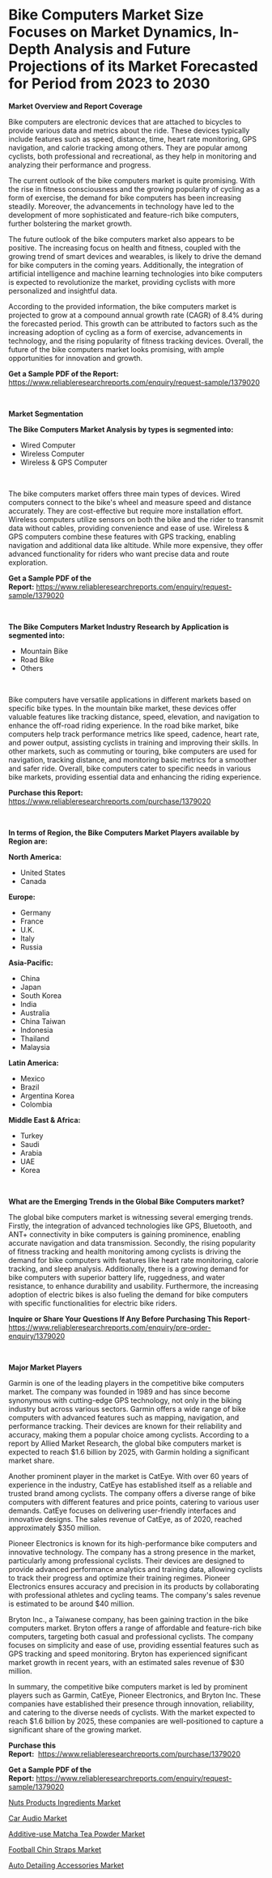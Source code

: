 <p><h1>Bike Computers Market Size Focuses on Market Dynamics, In-Depth Analysis and Future Projections of its Market Forecasted for Period from 2023 to 2030</h1></p><p><strong>Market Overview and Report Coverage</strong></p>
<p><p>Bike computers are electronic devices that are attached to bicycles to provide various data and metrics about the ride. These devices typically include features such as speed, distance, time, heart rate monitoring, GPS navigation, and calorie tracking among others. They are popular among cyclists, both professional and recreational, as they help in monitoring and analyzing their performance and progress.</p><p>The current outlook of the bike computers market is quite promising. With the rise in fitness consciousness and the growing popularity of cycling as a form of exercise, the demand for bike computers has been increasing steadily. Moreover, the advancements in technology have led to the development of more sophisticated and feature-rich bike computers, further bolstering the market growth.</p><p>The future outlook of the bike computers market also appears to be positive. The increasing focus on health and fitness, coupled with the growing trend of smart devices and wearables, is likely to drive the demand for bike computers in the coming years. Additionally, the integration of artificial intelligence and machine learning technologies into bike computers is expected to revolutionize the market, providing cyclists with more personalized and insightful data.</p><p>According to the provided information, the bike computers market is projected to grow at a compound annual growth rate (CAGR) of 8.4% during the forecasted period. This growth can be attributed to factors such as the increasing adoption of cycling as a form of exercise, advancements in technology, and the rising popularity of fitness tracking devices. Overall, the future of the bike computers market looks promising, with ample opportunities for innovation and growth.</p></p>
<p><strong>Get a Sample PDF of the Report:</strong> <a href="https://www.reliableresearchreports.com/enquiry/request-sample/1379020">https://www.reliableresearchreports.com/enquiry/request-sample/1379020</a></p>
<p>&nbsp;</p>
<p><strong>Market Segmentation</strong></p>
<p><strong>The Bike Computers Market Analysis by types is segmented into:</strong></p>
<p><ul><li>Wired Computer</li><li>Wireless Computer</li><li>Wireless & GPS Computer</li></ul></p>
<p>&nbsp;</p>
<p><p>The bike computers market offers three main types of devices. Wired computers connect to the bike's wheel and measure speed and distance accurately. They are cost-effective but require more installation effort. Wireless computers utilize sensors on both the bike and the rider to transmit data without cables, providing convenience and ease of use. Wireless & GPS computers combine these features with GPS tracking, enabling navigation and additional data like altitude. While more expensive, they offer advanced functionality for riders who want precise data and route exploration.</p></p>
<p><strong>Get a Sample PDF of the Report:</strong>&nbsp;<a href="https://www.reliableresearchreports.com/enquiry/request-sample/1379020">https://www.reliableresearchreports.com/enquiry/request-sample/1379020</a></p>
<p>&nbsp;</p>
<p><strong>The Bike Computers Market Industry Research by Application is segmented into:</strong></p>
<p><ul><li>Mountain Bike</li><li>Road Bike</li><li>Others</li></ul></p>
<p>&nbsp;</p>
<p><p>Bike computers have versatile applications in different markets based on specific bike types. In the mountain bike market, these devices offer valuable features like tracking distance, speed, elevation, and navigation to enhance the off-road riding experience. In the road bike market, bike computers help track performance metrics like speed, cadence, heart rate, and power output, assisting cyclists in training and improving their skills. In other markets, such as commuting or touring, bike computers are used for navigation, tracking distance, and monitoring basic metrics for a smoother and safer ride. Overall, bike computers cater to specific needs in various bike markets, providing essential data and enhancing the riding experience.</p></p>
<p><strong>Purchase this Report:</strong>&nbsp; <a href="https://www.reliableresearchreports.com/purchase/1379020">https://www.reliableresearchreports.com/purchase/1379020</a></p>
<p>&nbsp;</p>
<p><strong>In terms of Region, the Bike Computers Market Players available by Region are:</strong></p>
<p>
    <p> <strong> North America: </strong>
        <ul>
            <li>United States</li>
            <li>Canada</li>
        </ul>
        </p> 
    <p> <strong> Europe: </strong>
        <ul>
            <li>Germany</li>
            <li>France</li>
            <li>U.K.</li>
            <li>Italy</li>
            <li>Russia</li>
        </ul>
        </p> 
    <p> <strong> Asia-Pacific: </strong>
        <ul>
            <li>China</li>
            <li>Japan</li>
            <li>South Korea</li>
            <li>India</li>
            <li>Australia</li>
            <li>China Taiwan</li>
            <li>Indonesia</li>
            <li>Thailand</li>
            <li>Malaysia</li>
        </ul>
        </p> 
    <p> <strong> Latin America: </strong>
        <ul>
            <li>Mexico</li>
            <li>Brazil</li>
            <li>Argentina Korea</li>
            <li>Colombia</li>
        </ul>
        </p> 
    <p> <strong> Middle East & Africa: </strong>
        <ul>
            <li>Turkey</li>
            <li>Saudi</li>
            <li>Arabia</li>
            <li>UAE</li>
            <li>Korea</li>
        </ul>
    </p>
    </p>
<p>&nbsp;</p>
<p><strong>What are the Emerging Trends in the Global Bike Computers market?</strong></p>
<p><p>The global bike computers market is witnessing several emerging trends. Firstly, the integration of advanced technologies like GPS, Bluetooth, and ANT+ connectivity in bike computers is gaining prominence, enabling accurate navigation and data transmission. Secondly, the rising popularity of fitness tracking and health monitoring among cyclists is driving the demand for bike computers with features like heart rate monitoring, calorie tracking, and sleep analysis. Additionally, there is a growing demand for bike computers with superior battery life, ruggedness, and water resistance, to enhance durability and usability. Furthermore, the increasing adoption of electric bikes is also fueling the demand for bike computers with specific functionalities for electric bike riders.</p></p>
<p><strong>Inquire or Share Your Questions If Any Before Purchasing This Report</strong>- <a href="https://www.reliableresearchreports.com/enquiry/pre-order-enquiry/1379020">https://www.reliableresearchreports.com/enquiry/pre-order-enquiry/1379020</a></p>
<p>&nbsp;</p>
<p><strong>Major Market Players</strong></p>
<p><p>Garmin is one of the leading players in the competitive bike computers market. The company was founded in 1989 and has since become synonymous with cutting-edge GPS technology, not only in the biking industry but across various sectors. Garmin offers a wide range of bike computers with advanced features such as mapping, navigation, and performance tracking. Their devices are known for their reliability and accuracy, making them a popular choice among cyclists. According to a report by Allied Market Research, the global bike computers market is expected to reach $1.6 billion by 2025, with Garmin holding a significant market share.</p><p>Another prominent player in the market is CatEye. With over 60 years of experience in the industry, CatEye has established itself as a reliable and trusted brand among cyclists. The company offers a diverse range of bike computers with different features and price points, catering to various user demands. CatEye focuses on delivering user-friendly interfaces and innovative designs. The sales revenue of CatEye, as of 2020, reached approximately $350 million.</p><p>Pioneer Electronics is known for its high-performance bike computers and innovative technology. The company has a strong presence in the market, particularly among professional cyclists. Their devices are designed to provide advanced performance analytics and training data, allowing cyclists to track their progress and optimize their training regimes. Pioneer Electronics ensures accuracy and precision in its products by collaborating with professional athletes and cycling teams. The company's sales revenue is estimated to be around $40 million.</p><p>Bryton Inc., a Taiwanese company, has been gaining traction in the bike computers market. Bryton offers a range of affordable and feature-rich bike computers, targeting both casual and professional cyclists. The company focuses on simplicity and ease of use, providing essential features such as GPS tracking and speed monitoring. Bryton has experienced significant market growth in recent years, with an estimated sales revenue of $30 million.</p><p>In summary, the competitive bike computers market is led by prominent players such as Garmin, CatEye, Pioneer Electronics, and Bryton Inc. These companies have established their presence through innovation, reliability, and catering to the diverse needs of cyclists. With the market expected to reach $1.6 billion by 2025, these companies are well-positioned to capture a significant share of the growing market.</p></p>
<p><strong>Purchase this Report:</strong>&nbsp;&nbsp;<a href="https://www.reliableresearchreports.com/purchase/1379020">https://www.reliableresearchreports.com/purchase/1379020</a></p>
<p></p>
<p><strong>Get a Sample PDF of the Report:</strong>&nbsp;<a href="https://www.reliableresearchreports.com/enquiry/request-sample/1379020">https://www.reliableresearchreports.com/enquiry/request-sample/1379020</a></p>
<p><p><a href="https://www.linkedin.com/pulse/nuts-products-ingredients-market-research-report-provides-37mje/">Nuts Products Ingredients Market</a></p><p><a href="https://github.com/provorikovar/Market-Research-Report-List-1/blob/main/car-audio-market.md">Car Audio Market</a></p><p><a href="https://www.linkedin.com/pulse/additive-use-matcha-tea-powder-market-research-report-unlocks-vubqe/">Additive-use Matcha Tea Powder Market</a></p><p><a href="https://medium.com/@kimzemlak1955/football-chin-straps-market-share-evolution-and-market-growth-trends-2023-2030-b8aef2548a88">Football Chin Straps Market</a></p><p><a href="https://medium.com/@ruthgaylord1929/auto-detailing-accessories-market-trends-forecast-and-competitive-analysis-to-2030-b5b5b2699d9a">Auto Detailing Accessories Market</a></p></p>
